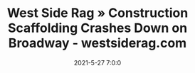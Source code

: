 ---
"title": "West Side Rag » Construction Scaffolding Crashes Down on Broadway - westsiderag.com"
"date": "2021-5-27 7:0:0"
"feed_name": "GOOGLENEWSCONSTRUCTION"
"feed_website": "https://news.google.com/search?q=construction%2Bincident&hl=en-US&gl=US&ceid=US:en"
"feed_rss": "https://news.google.com/rss/search?q=construction%2Bincident&hl=en-US&gl=US&ceid=US:en"
"link": "https://www.westsiderag.com/2021/05/27/construction-scaffolding-crashes-down-on-broadway"
"file": "_posts/2021-1-1-b463b83338136493725621df2f702cdce02a1948.md"
"accident": "0"
"drilling": "0"
---